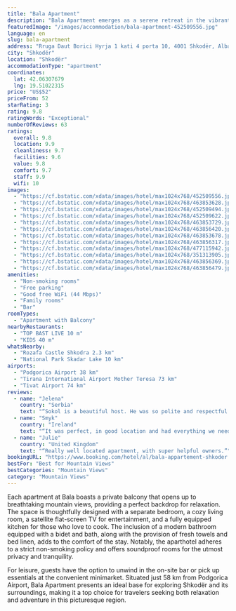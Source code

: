 ```yaml
---
title: "Bala Apartment"
description: "Bala Apartment emerges as a serene retreat in the vibrant city of Shkodër, situated a mere 48 km from the bustling Port of Bar."
featuredImage: "/images/accommodation/bala-apartment-452509556.jpg"
language: en
slug: bala-apartment
address: "Rruga Daut Borici Hyrja 1 kati 4 porta 10, 4001 Shkodër, Albania"
city: "Shkodër"
location: "Shkodër"
accommodationType: "apartment"
coordinates:
  lat: 42.06307679
  lng: 19.51022315
price: "US$52"
priceFrom: 52
starRating: 3
rating: 9.8
ratingWords: "Exceptional"
numberOfReviews: 63
ratings:
  overall: 9.8
  location: 9.9
  cleanliness: 9.7
  facilities: 9.6
  value: 9.8
  comfort: 9.7
  staff: 9.9
  wifi: 10
images:
  - "https://cf.bstatic.com/xdata/images/hotel/max1024x768/452509556.jpg?k=509633532a50704741c3c7bebdb361f0cf7bd646f90c0137ae547cf4bcfb3b9f&o=&hp=1"
  - "https://cf.bstatic.com/xdata/images/hotel/max1024x768/463853628.jpg?k=2edc241623238ffdf26116c8b256cc5cba62c1123743743158504ff63dbf73b2&o=&hp=1"
  - "https://cf.bstatic.com/xdata/images/hotel/max1024x768/452509494.jpg?k=7f63b4b4f3cf3497a343d7d0687a2855ad48904df9cadf2bbb6cc9cf404238c9&o=&hp=1"
  - "https://cf.bstatic.com/xdata/images/hotel/max1024x768/452509622.jpg?k=c96de6027d428ec29f204cbdcb3b1929589d85f9bdab082b1871d4a0b7861a9b&o=&hp=1"
  - "https://cf.bstatic.com/xdata/images/hotel/max1024x768/463853729.jpg?k=bc39f3d682a7074aa6ccf166e35eab76bb7413bd4267f5bd4732362355b9b845&o=&hp=1"
  - "https://cf.bstatic.com/xdata/images/hotel/max1024x768/463856420.jpg?k=b6cbdf4aac0e225a5eb70d50f20ce891520f742bd79515abef69a6e79b689c84&o=&hp=1"
  - "https://cf.bstatic.com/xdata/images/hotel/max1024x768/463853678.jpg?k=75948c5ea78282c4f74e21cee1eeb769b4ec6aa5afaf5b50372c002ded3c047c&o=&hp=1"
  - "https://cf.bstatic.com/xdata/images/hotel/max1024x768/463856317.jpg?k=8049885c4fd7c95e0b5eaa784786e8732acad7977965cd47f556da4336131a82&o=&hp=1"
  - "https://cf.bstatic.com/xdata/images/hotel/max1024x768/477115942.jpg?k=6c4a773218794fbc4d8f854e1c9bb11a72522ec6cc54d62b837710fc99c9fbe0&o=&hp=1"
  - "https://cf.bstatic.com/xdata/images/hotel/max1024x768/351313905.jpg?k=69b6e79c06941bd9ba4cbe3ebaf1b9f9eae636bdafdc20a66cd7667cc208ace8&o=&hp=1"
  - "https://cf.bstatic.com/xdata/images/hotel/max1024x768/463856369.jpg?k=08717fac93262419c38c662b9a0a4375672271813ebcd56844346b3a0f3857fe&o=&hp=1"
  - "https://cf.bstatic.com/xdata/images/hotel/max1024x768/463856479.jpg?k=1ec60b0c56692132ece5674e2ffb1f6333bef0d677f44ae275482b2b530fa357&o=&hp=1"
amenities:
  - "Non-smoking rooms"
  - "Free parking"
  - "Good free WiFi (44 Mbps)"
  - "Family rooms"
  - "Bar"
roomTypes:
  - "Apartment with Balcony"
nearbyRestaurants:
  - "TOP BAST LIVE 10 m"
  - "KIDS 40 m"
whatsNearby:
  - "Rozafa Castle Shkodra 2.3 km"
  - "National Park Skadar Lake 10 km"
airports:
  - "Podgorica Airport 38 km"
  - "Tirana International Airport Mother Teresa 73 km"
  - "Tivat Airport 74 km"
reviews:
  - name: "Jelena"
    country: "Serbia"
    text: "“Sokol is a beautiful host. He was so polite and respectful. We felt very comfortable. The apartment is clean and nice equipped. Beds are comfortable. Thanks a lot Sokol”"
  - name: "Smyk"
    country: "Ireland"
    text: "“It was perfect, in good location and had everything we needed.”"
  - name: "Julie"
    country: "United Kingdom"
    text: "“Really well located apartment, with super helpful owners.”"
bookingURL: "https://www.booking.com/hotel/al/bala-appartement-shkoder.en-gb.html?aid=8035640"
bestFor: "Best for Mountain Views"
bestCategories: "Mountain Views"
category: "Mountain Views"
---
```


Each apartment at Bala boasts a private balcony that opens up to breathtaking mountain views, providing a perfect backdrop for relaxation. The space is thoughtfully designed with a separate bedroom, a cozy living room, a satellite flat-screen TV for entertainment, and a fully equipped kitchen for those who love to cook. The inclusion of a modern bathroom equipped with a bidet and bath, along with the provision of fresh towels and bed linen, adds to the comfort of the stay. Notably, the aparthotel adheres to a strict non-smoking policy and offers soundproof rooms for the utmost privacy and tranquility.

For leisure, guests have the option to unwind in the on-site bar or pick up essentials at the convenient minimarket. Situated just 58 km from Podgorica Airport, Bala Apartment presents an ideal base for exploring Shkodër and its surroundings, making it a top choice for travelers seeking both relaxation and adventure in this picturesque region.
